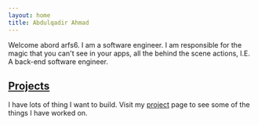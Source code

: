 ```yaml
---
layout: home
title: Abdulqadir Ahmad
---
```

Welcome abord arfs6. I am a software engineer. I am responsible for the magic that you can't see in your apps, all the behind the scene actions, I.E. A back-end software engineer.

## [Projects](./projects)  

I have lots of thing I want to build. Visit my [project](./projects) page to see some of the things I have worked on.
